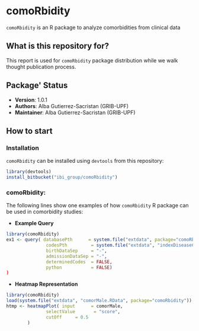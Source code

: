 # comoRbidity

`comoRbidity` is an R package to analyze comorbidities from clinical data


## What is this repository for?

This report is used for `comoRbidity` package distribution while we walk thought publication process. 

## Package' Status

 * __Version__: 1.0.1
 * __Authors__: Alba Gutierrez-Sacristan (GRIB-UPF)
 * __Maintainer__: Alba Gutierrez-Sacristan (GRIB-UPF)

## How to start

### Installation

`comoRbidity` can be installed using `devtools` from this repository:

```R
library(devtools)
install_bitbucket("ibi_group/comoRbidity")
```

### comoRbidity:

The following lines show one examples of how `comoRbidity` R package can be used in comorbidity studies:

* __Example Query__

```R
library(comoRbidity)
ex1 <- query( databasePth      = system.file("extdata", package="comoRbidity"),
               codesPth         = system.file("extdata", "indexDiseaseCodes.txt", package="comoRbidity"),
               birthDataSep     = "-",
               admissionDataSep = "-",
               determinedCodes  = FALSE,
               python           = FALSE)
)
```

* __Heatmap Representation__

```R
library(comoRbidity)
load(system.file("extdata", "comorMale.RData", package="comoRbidity"))
htmp <- heatmapPlot( input      = comorMale, 
               selectValue       = "score", 
               cutOff     = 0.5
        )

```
 
```
